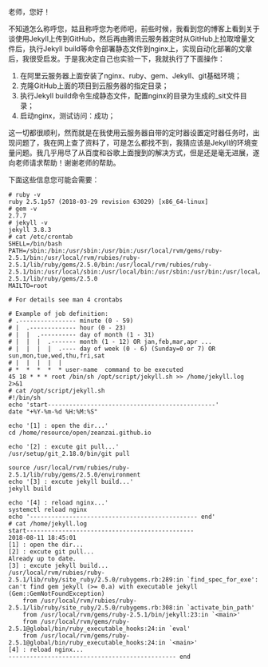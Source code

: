 老师，您好！

不知道怎么称呼您，姑且称呼您为老师吧，前些时候，我看到您的博客上看到关于谈使用Jekyll上传到GitHub，然后再由腾讯云服务器定时从GitHub上拉取增量文件后，执行Jekyll build等命令部署静态文件到nginx上，实现自动化部署的文章后，我很受启发。于是我决定自己也实验一下，我就执行了下面操作：

1. 在阿里云服务器上面安装了nginx、ruby、gem、Jekyll、git基础环境；
2. 克隆GitHub上面的项目到云服务器的指定目录；
3. 执行Jekyll build命令生成静态文件，配置nginx的目录为生成的_sit文件目录；
4. 启动nginx，测试访问：成功；

这一切都很顺利，然而就是在我使用云服务器自带的定时器设置定时器任务时，出现问题了，我在网上查了资料了，可是怎么都找不到，我猜应该是Jekyll的环境变量问题。我几乎用尽了从百度和谷歌上面搜到的解决方式，但是还是毫无进展，遂向老师请求帮助！谢谢老师的帮助。


下面这些信息您可能会需要：
```shell
# ruby -v
ruby 2.5.1p57 (2018-03-29 revision 63029) [x86_64-linux]
# gem -v
2.7.7
# jekyll -v
jekyll 3.8.3
# cat /etc/crontab
SHELL=/bin/bash
PATH=/sbin:/bin:/usr/sbin:/usr/bin:/usr/local/rvm/gems/ruby-2.5.1/bin:/usr/local/rvm/rubies/ruby-2.5.1/lib/ruby/gems/2.5.0/bin:/usr/local/rvm/rubies/ruby-2.5.1/bin:/usr/local/sbin:/usr/local/bin:/usr/sbin:/usr/bin:/usr/local/rvm/bin:/usr/setup/git_2.18.0/bin:/root/bin:/usr/local/rvm/rubies/ruby-2.5.1/lib/ruby/gems/2.5.0
MAILTO=root

# For details see man 4 crontabs

# Example of job definition:
# .---------------- minute (0 - 59)
# |  .------------- hour (0 - 23)
# |  |  .---------- day of month (1 - 31)
# |  |  |  .------- month (1 - 12) OR jan,feb,mar,apr ...
# |  |  |  |  .---- day of week (0 - 6) (Sunday=0 or 7) OR sun,mon,tue,wed,thu,fri,sat
# |  |  |  |  |
# *  *  *  *  * user-name  command to be executed
45 18 * * * root /bin/sh /opt/script/jekyll.sh >> /home/jekyll.log 2>&1
# cat /opt/script/jekyll.sh
#!/bin/sh
echo 'start-----------------------------------------------'
date "+%Y-%m-%d %H:%M:%S"

echo '[1] : open the dir...'
cd /home/resource/open/zeanzai.github.io

echo '[2] : excute git pull...'
/usr/setup/git_2.18.0/bin/git pull

source /usr/local/rvm/rubies/ruby-2.5.1/lib/ruby/gems/2.5.0/environment
echo '[3] : excute jekyll build...'
jekyll build

echo '[4] : reload nginx...'
systemctl reload nginx
echo '----------------------------------------------- end'
# cat /home/jekyll.log
start-----------------------------------------------
2018-08-11 18:45:01
[1] : open the dir...
[2] : excute git pull...
Already up to date.
[3] : excute jekyll build...
/usr/local/rvm/rubies/ruby-2.5.1/lib/ruby/site_ruby/2.5.0/rubygems.rb:289:in `find_spec_for_exe': can't find gem jekyll (>= 0.a) with executable jekyll (Gem::GemNotFoundException)
	from /usr/local/rvm/rubies/ruby-2.5.1/lib/ruby/site_ruby/2.5.0/rubygems.rb:308:in `activate_bin_path'
	from /usr/local/rvm/gems/ruby-2.5.1/bin/jekyll:23:in `<main>'
	from /usr/local/rvm/gems/ruby-2.5.1@global/bin/ruby_executable_hooks:24:in `eval'
	from /usr/local/rvm/gems/ruby-2.5.1@global/bin/ruby_executable_hooks:24:in `<main>'
[4] : reload nginx...
----------------------------------------------- end
```